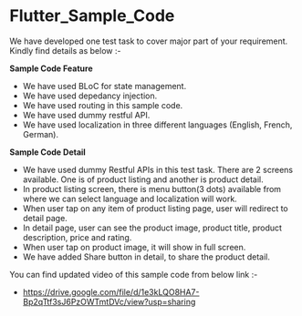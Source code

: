 # Flutter_Sample_Code

We have developed one test task to cover major part of your requirement. Kindly find details as below :-

**Sample Code Feature**
- We have used BLoC for state management.
- We have used depedancy injection.
- We have used routing in this sample code.
- We have used dummy restful API.
- We have used localization in three different languages (English, French, German).

**Sample Code Detail**
- We have used dummy Restful APIs in this test task. There are 2 screens available. One is of product listing and another is product detail.
- In product listing screen, there is menu button(3 dots) available from where we can select language and localization will work.
- When user tap on any item of product listing page, user will redirect to detail page.
- In detail page, user can see the product image, product title, product description, price and rating.
- When user tap on product image, it will show in full screen.
- We have added Share button in detail, to share the product detail.

You can find updated video of this sample code from below link :-
- https://drive.google.com/file/d/1e3kLQO8HA7-Bp2qTtf3sJ6PzOWTmtDVc/view?usp=sharing
